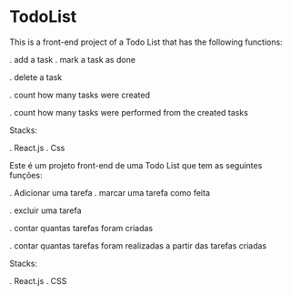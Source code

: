 # TodoList

This is a front-end project of a Todo List that has the following functions:

. add a task
. mark a task as done

. delete a task

. count how many tasks were created

. count how many tasks were performed from the created tasks

Stacks:

. React.js
. Css


Este é um projeto front-end de uma Todo List que tem as seguintes funções:

. Adicionar uma tarefa
. marcar uma tarefa como feita

. excluir uma tarefa

. contar quantas tarefas foram criadas

. contar quantas tarefas foram realizadas a partir das tarefas criadas

Stacks:

. React.js
. CSS
